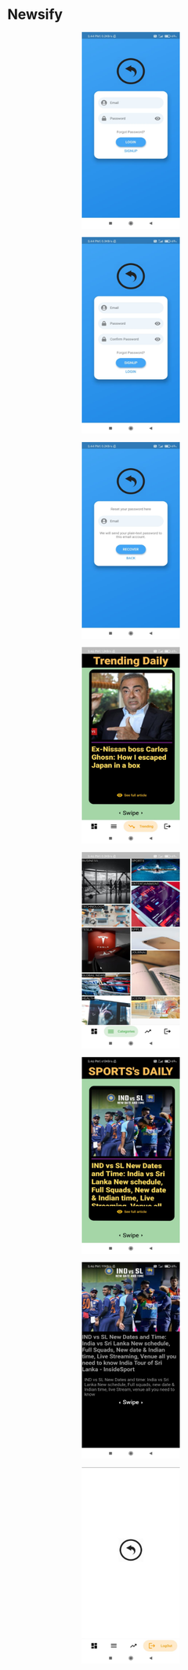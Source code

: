 # Newsify

<p align ="center">
<img src="https://github.com/bhutianimukul/news/blob/77aec0368bf9cd52549211507e53a1978e926fee/newsify%20images/IMG-20210714-WA0009.jpg"  alt="Login Screen" width="200" height="400" /></p>
<p align ="center">
<img src="https://github.com/bhutianimukul/news/blob/77aec0368bf9cd52549211507e53a1978e926fee/newsify%20images/IMG-20210714-WA0011.jpg"  alt="Register Screen" width="200" height="400" /></p>
<p align ="center">
<img src="https://github.com/bhutianimukul/news/blob/77aec0368bf9cd52549211507e53a1978e926fee/newsify%20images/IMG-20210714-WA0012.jpg"  alt="Password Reset" width="200" height="400" /></p>
<p align ="center">
<img src="https://github.com/bhutianimukul/news/blob/77aec0368bf9cd52549211507e53a1978e926fee/newsify%20images/IMG-20210714-WA0007.jpg"  alt="Trendig News" width="200" height="400" /></p>
<p align ="center">
<img src="https://github.com/bhutianimukul/news/blob/77aec0368bf9cd52549211507e53a1978e926fee/newsify%20images/IMG-20210714-WA0014.jpg"  alt="Categories" width="200" height="400" /></p>
<p align ="center">
<img src="https://github.com/bhutianimukul/news/blob/77aec0368bf9cd52549211507e53a1978e926fee/newsify%20images/IMG-20210714-WA0015.jpg"  alt="Sports News" width="200" height="400" /></p>
<p align ="center">
<img src="https://github.com/bhutianimukul/news/blob/77aec0368bf9cd52549211507e53a1978e926fee/newsify%20images/IMG-20210714-WA0013.jpg"  alt="News Detail" width="200" height="400" /></p>
<p align ="center">
<img src="https://github.com/bhutianimukul/news/blob/77aec0368bf9cd52549211507e53a1978e926fee/newsify%20images/IMG-20210714-WA0008.jpg"  alt="Logout Screen" width="200" height="400" /></p>
